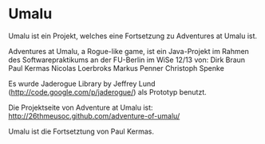 Umalu
=====

Umalu ist ein Projekt, welches eine Fortsetzung zu Adventures at Umalu ist.

Adventures at Umalu,
a Rogue-like game, ist ein Java-Projekt im Rahmen des Softwarepraktikums an der FU-Berlin im WiSe 12/13 von:
Dirk Braun
Paul Kermas
Nicolas Loerbroks
Markus Penner
Christoph Spenke

Es wurde Jaderogue Library by Jeffrey Lund (http://code.google.com/p/jaderogue/) als Prototyp benutzt.

Die Projektseite von Adventure at Umalu ist: http://26thmeusoc.github.com/adventure-of-umalu/

Umalu ist die Fortsetztung von Paul Kermas.

